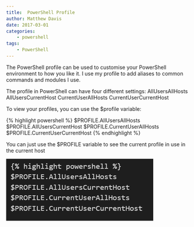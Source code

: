 ```yaml
---
title:  PowerShell Profile
author: Matthew Davis
date: 2017-03-01
categories: 
    - powershell
tags:
    - PowerShell
---
```


The PowerShell profile can be used to customise your PowerShell environment to how you like it. I use my profile to add aliases to common commands and modules I use.

The profile in PowerShell can have four different settings:
AllUsersAllHosts
AllUsersCurrentHost
CurrentUserAllHosts
CurrentUserCurrentHost 

To view your profiles, you can use the $profile variable:

{% highlight powershell %}
$PROFILE.AllUsersAllHosts
$PROFILE.AllUsersCurrentHost
$PROFILE.CurrentUserAllHosts
$PROFILE.CurrentUserCurrentHost
{% endhighlight %}

You can just use the $PROFILE variable to see the current profile in use in the current host

![PowerShell profiles](/images/powershell-profile/profile.png)